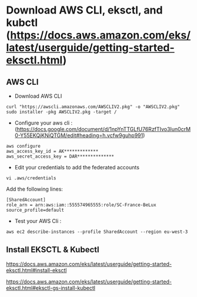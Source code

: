 # Download AWS CLI, eksctl, and kubctl (https://docs.aws.amazon.com/eks/latest/userguide/getting-started-eksctl.html)

## AWS CLI
* Download AWS CLI
```
curl "https://awscli.amazonaws.com/AWSCLIV2.pkg" -o "AWSCLIV2.pkg"
sudo installer -pkg AWSCLIV2.pkg -target /
```
* Configure your aws cli : (https://docs.google.com/document/d/1npYnTTGLfU76RzfTIvo3Iun0crM0-Y55EKQjKNiQTGM/edit#heading=h.vcfw9guhp991)

```
aws configure
aws_access_key_id = AK*************
aws_secret_access_key = DAR**************
```
* Edit your credentials to add the federated accounts
````
vi .aws/credentials
````

Add the following lines:
````
[SharedAccount]
role_arn = arn:aws:iam::555574965555:role/SC-France-BeLux
source_profile=default
````

* Test your AWS Cli :
````
aws ec2 describe-instances --profile SharedAccount --region eu-west-3
````

## Install EKSCTL & Kubectl

https://docs.aws.amazon.com/eks/latest/userguide/getting-started-eksctl.html#install-eksctl

https://docs.aws.amazon.com/eks/latest/userguide/getting-started-eksctl.html#eksctl-gs-install-kubectl
